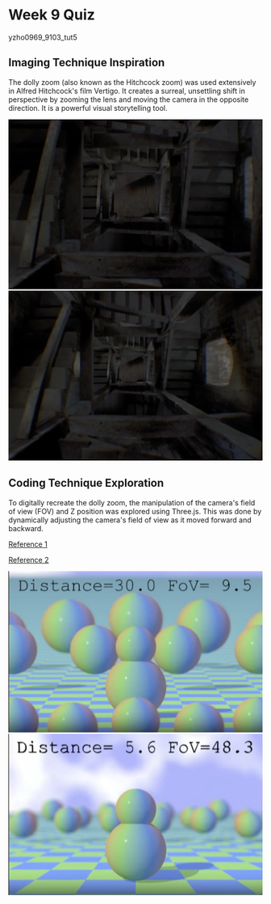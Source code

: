 # Week 9 Quiz
yzho0969_9103_tut5

## **Imaging Technique Inspiration**
The dolly zoom (also known as the Hitchcock zoom) was used extensively in Alfred Hitchcock's film Vertigo. It creates a surreal, unsettling shift in perspective by zooming the lens and moving the camera in the opposite direction. It is a powerful visual storytelling tool.

![An image of the film](readmeImages/01.png)
![An image of the film](readmeImages/02.png)

## **Coding Technique Exploration**
To digitally recreate the dolly zoom, the manipulation of the camera's field of view (FOV) and Z position was explored using Three.js. This was done by dynamically adjusting the camera's field of view as it moved forward and backward.

[Reference 1](https://www.noveltech.dev/unity-dolly-zoom-effect)

[Reference 2](https://github.com/LoongZP/threejs-DollyZoom)

![An image of the solution](readmeImages/011.png)
![An image of the solution](readmeImages/022.png)